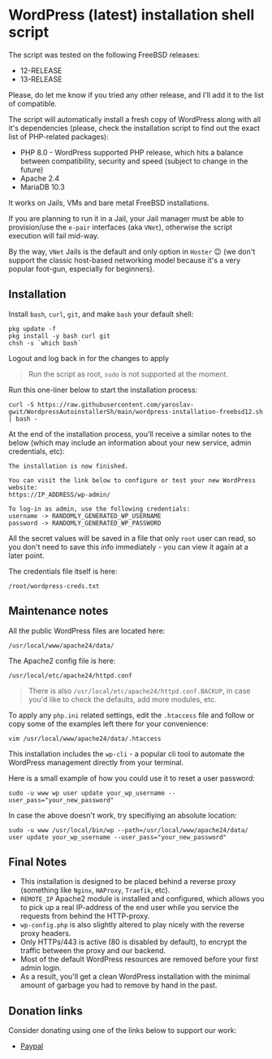 # WordPress (latest) installation shell script

The script was tested on the following FreeBSD releases:

- 12-RELEASE
- 13-RELEASE

Please, do let me know if you tried any other release, and I'll add it to the list of compatible.

The script will automatically install a fresh copy of WordPress along with all it's dependencies (please, check the installation script to find out the exact list of PHP-related packages):

- PHP 8.0 - WordPress supported PHP release, which hits a balance between compatibility, security and speed (subject to change in the future)
- Apache 2.4
- MariaDB 10.3

It works on Jails, VMs and bare metal FreeBSD installations.

If you are planning to run it in a Jail, your Jail manager must be able to provision/use the `e-pair` interfaces (aka `VNet`), otherwise the script execution will fail mid-way.

By the way, `VNet` Jails is the default and only option in `Hoster` 😉
(we don't support the classic host-based networking model because it's a very popular foot-gun, especially for beginners).

## Installation

Install `bash`, `curl`, `git`, and make `bash` your default shell:

```shell
pkg update -f
pkg install -y bash curl git
chsh -s `which bash`
```

Logout and log back in for the changes to apply

> Run the script as root, `sudo` is not supported at the moment.

Run this one-liner below to start the installation process:

```shell
curl -S https://raw.githubusercontent.com/yaroslav-gwit/WordpressAutoinstallerSh/main/wordpress-installation-freebsd12.sh | bash -
```

At the end of the installation process, you'll receive a similar notes to the below (which may include an information about your new service, admin credentials, etc):

```text
The installation is now finished.

You can visit the link below to configure or test your new WordPress website:
https://IP_ADDRESS/wp-admin/

To log-in as admin, use the following credentials:
username -> RANDOMLY_GENERATED_WP_USERNAME
password -> RANDOMLY_GENERATED_WP_PASSWORD
```

All the secret values will be saved in a file that only `root` user can read, so you don't need to save this info immediately - you can view it again at a later point.

The credentials file itself is here:

```shell
/root/wordpress-creds.txt
```

## Maintenance notes

All the public WordPress files are located here:

```shell
/usr/local/www/apache24/data/
```

The Apache2 config file is here:

```shell
/usr/local/etc/apache24/httpd.conf
```

> There is also `/usr/local/etc/apache24/httpd.conf.BACKUP`, in case you'd like to check the defaults, add more modules, etc.

To apply any `php.ini` related settings, edit the `.htaccess` file and follow or copy some of the examples left there for your convenience:

```shell
vim /usr/local/www/apache24/data/.htaccess
```

This installation includes the `wp-cli` - a popular cli tool to automate the WordPress management directly from your terminal.

Here is a small example of how you could use it to reset a user password:

```shell
sudo -u www wp user update your_wp_username --user_pass="your_new_password"
```

In case the above doesn't work, try specifiying an absolute location:

```shell
sudo -u www /usr/local/bin/wp --path=/usr/local/www/apache24/data/ user update your_wp_username --user_pass="your_new_password"
```

## Final Notes

- This installation is designed to be placed behind a reverse proxy (something like `Nginx`, `HAProxy`, `Traefik`, etc).
- `REMOTE_IP` Apache2 module is installed and configured, which allows you to pick up a real IP-address of the end user while you service the requests from behind the HTTP-proxy.
- `wp-config.php` is also slightly altered to play nicely with the reverse proxy headers.
- Only HTTPs/443 is active (80 is disabled by default), to encrypt the traffic between the proxy and our backend.
- Most of the default WordPress resources are removed before your first admin login.
- As a result, you'll get a clean WordPress installation with the minimal amount of garbage you had to remove by hand in the past.

## Donation links

Consider donating using one of the links below to support our work:

- [Paypal](https://www.paypal.com/cgi-bin/webscr?cmd=_s-xclick&hosted_button_id=BYZMNVH4QH3L2&source=url)

